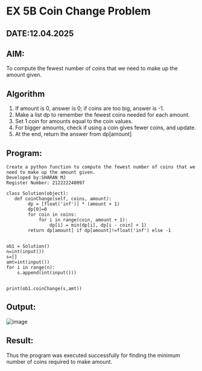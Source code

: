 # EX 5B Coin Change Problem
## DATE:12.04.2025
## AIM:
To compute the fewest number of coins that we need to make up the amount given.
## Algorithm
1. If amount is 0, answer is 0; if coins are too big, answer is -1.
2. Make a list dp to remember the fewest coins needed for each amount.
3. Set 1 coin for amounts equal to the coin values.
4. For bigger amounts, check if using a coin gives fewer coins, and update.
5. At the end, return the answer from dp[amount]
## Program:
```
Create a python function to compute the fewest number of coins that we need to make up the amount given.
Developed by:SHARAN MJ
Register Number: 212222240097
```
```
class Solution(object):
   def coinChange(self, coins, amount):
        dp = [float('inf')] * (amount + 1)
        dp[0]=0
        for coin in coins:
            for i in range(coin, amount + 1):
                dp[i] = min(dp[i], dp[i - coin] + 1)
        return dp[amount] if dp[amount]!=float('inf') else -1
      
      
ob1 = Solution()
n=int(input())
s=[]
amt=int(input())
for i in range(n):
    s.append(int(input()))


print(ob1.coinChange(s,amt))
```
## Output:
![image](https://github.com/user-attachments/assets/f69b3af4-c72b-4f42-b6e4-9f2c20e6637e)

## Result:
Thus the program was executed successfully for finding the minimum number of coins required to make amount.

